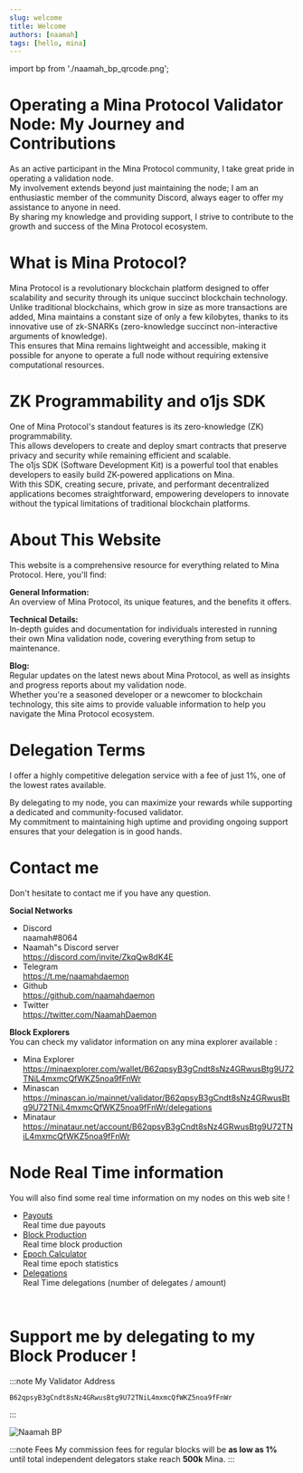```yaml
---
slug: welcome
title: Welcome
authors: [naamah]
tags: [hello, mina]
---
```


import bp from './naamah_bp_qrcode.png';

# Operating a Mina Protocol Validator Node: My Journey and Contributions
As an active participant in the Mina Protocol community, I take great pride in operating a validation node.  
My involvement extends beyond just maintaining the node; I am an enthusiastic member of the community Discord, always eager to offer my assistance to anyone in need.  
By sharing my knowledge and providing support, I strive to contribute to the growth and success of the Mina Protocol ecosystem.

# What is Mina Protocol?
Mina Protocol is a revolutionary blockchain platform designed to offer scalability and security through its unique succinct blockchain technology.  
Unlike traditional blockchains, which grow in size as more transactions are added, Mina maintains a constant size of only a few kilobytes, thanks to its innovative use of zk-SNARKs (zero-knowledge succinct non-interactive arguments of knowledge).  
This ensures that Mina remains lightweight and accessible, making it possible for anyone to operate a full node without requiring extensive computational resources.

# ZK Programmability and o1js SDK
One of Mina Protocol's standout features is its zero-knowledge (ZK) programmability.  
This allows developers to create and deploy smart contracts that preserve privacy and security while remaining efficient and scalable.  
The o1js SDK (Software Development Kit) is a powerful tool that enables developers to easily build ZK-powered applications on Mina.  
With this SDK, creating secure, private, and performant decentralized applications becomes straightforward, empowering developers to innovate without the typical limitations of traditional blockchain platforms.

# About This Website
This website is a comprehensive resource for everything related to Mina Protocol. Here, you'll find:

**General Information:**  
An overview of Mina Protocol, its unique features, and the benefits it offers.  

**Technical Details:**   
In-depth guides and documentation for individuals interested in running their own Mina validation node, covering everything from setup to maintenance.

**Blog:**  
Regular updates on the latest news about Mina Protocol, as well as insights and progress reports about my validation node.  
Whether you're a seasoned developer or a newcomer to blockchain technology, this site aims to provide valuable information to help you navigate the Mina Protocol ecosystem.

# Delegation Terms
I offer a highly competitive delegation service with a fee of just 1%, one of the lowest rates available.  

By delegating to my node, you can maximize your rewards while supporting a dedicated and community-focused validator.  
My commitment to maintaining high uptime and providing ongoing support ensures that your delegation is in good hands.  

# Contact me
Don't hesitate to contact me if you have any question.  

**Social Networks**  
* Discord  
naamah#8064  
* Naamah"s Discord server  
https://discord.com/invite/ZkqQw8dK4E
* Telegram  
https://t.me/naamahdaemon
* Github  
https://github.com/naamahdaemon
* Twitter  
https://twitter.com/NaamahDaemon

**Block Explorers**  
You can check my validator information on any mina explorer available :  
* Mina Explorer  
https://minaexplorer.com/wallet/B62qpsyB3gCndt8sNz4GRwusBtg9U72TNiL4mxmcQfWKZ5noa9fFnWr
* Minascan  
https://minascan.io/mainnet/validator/B62qpsyB3gCndt8sNz4GRwusBtg9U72TNiL4mxmcQfWKZ5noa9fFnWr/delegations
* Minataur  
https://minataur.net/account/B62qpsyB3gCndt8sNz4GRwusBtg9U72TNiL4mxmcQfWKZ5noa9fFnWr

# Node Real Time information
You will also find some real time information on my nodes on this web site !  

* [Payouts](</docs/Node Statistics/payouts>)  
Real time due payouts
* [Block Production](</docs/Node Statistics/block_production>)  
Real time block production
* [Epoch Calculator](</docs/Node Statistics/epoch_stats>)  
Real time epoch statistics
* [Delegations](</docs/Node Statistics/delegations>)  
Real Time delegations (number of delegates / amount)

<br/>

# Support me by delegating to my Block Producer !

:::note My Validator Address 
```
B62qpsyB3gCndt8sNz4GRwusBtg9U72TNiL4mxmcQfWKZ5noa9fFnWr
```
:::

<div class="text--center">
<img src={bp} alt="Naamah BP" style={{width: 240}} />
</div>

:::note  Fees
My commission fees for regular blocks will be **as low as 1%** until total independent delegators stake reach **500k** Mina.
:::